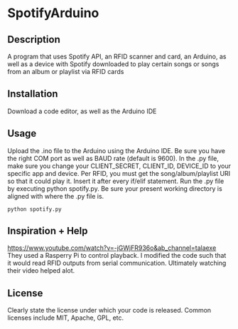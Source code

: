 # SpotifyArduino

## Description

A program that uses Spotify API, an RFID scanner and card, an Arduino, as well as a device with Spotify downloaded to play certain songs or songs from an album or playlist via RFID cards

## Installation

Download a code editor, as well as the Arduino IDE

## Usage

Upload the .ino file to the Arduino using the Arduino IDE. Be sure you have the right COM port as well as BAUD rate (default is 9600). 
In the .py file, make sure you change your CLIENT_SECRET, CLIENT_ID, DEVICE_ID to your specific app and device. Per RFID, you must get the song/album/playlist URI so that it could play it. Insert it after every if/elif statement.
Run the .py file by executing python spotify.py. Be sure your present working directory is aligned with where the .py file is.
```
python spotify.py
```

## Inspiration + Help

https://www.youtube.com/watch?v=-jGWjFR936o&ab_channel=talaexe
They used a Rasperry Pi to control playback. I modified the code such that it would read RFID outputs from serial communication. Ultimately watching their video helped alot. 

## License

Clearly state the license under which your code is released. Common licenses include MIT, Apache, GPL, etc.
